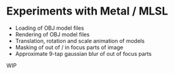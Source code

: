 # Experiments with Metal / MLSL

- Loading of OBJ model files
- Rendering of OBJ model files
- Translation, rotation and scale animation of models
- Masking of out of / in focus parts of image
- Approximate 9-tap gaussian blur of out of focus parts

WIP
